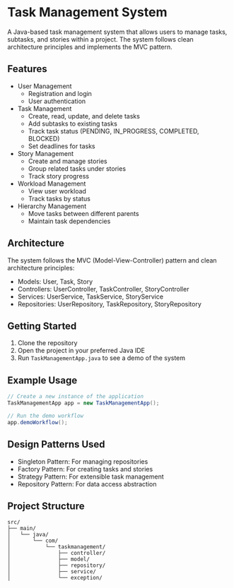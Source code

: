 # Task Management System

A Java-based task management system that allows users to manage tasks, subtasks, and stories within a project. The system follows clean architecture principles and implements the MVC pattern.

## Features

- User Management
  - Registration and login
  - User authentication
- Task Management
  - Create, read, update, and delete tasks
  - Add subtasks to existing tasks
  - Track task status (PENDING, IN_PROGRESS, COMPLETED, BLOCKED)
  - Set deadlines for tasks
- Story Management
  - Create and manage stories
  - Group related tasks under stories
  - Track story progress
- Workload Management
  - View user workload
  - Track tasks by status
- Hierarchy Management
  - Move tasks between different parents
  - Maintain task dependencies

## Architecture

The system follows the MVC (Model-View-Controller) pattern and clean architecture principles:

- Models: User, Task, Story
- Controllers: UserController, TaskController, StoryController
- Services: UserService, TaskService, StoryService
- Repositories: UserRepository, TaskRepository, StoryRepository

## Getting Started

1. Clone the repository
2. Open the project in your preferred Java IDE
3. Run `TaskManagementApp.java` to see a demo of the system

## Example Usage

```java
// Create a new instance of the application
TaskManagementApp app = new TaskManagementApp();

// Run the demo workflow
app.demoWorkflow();
```

## Design Patterns Used

- Singleton Pattern: For managing repositories
- Factory Pattern: For creating tasks and stories
- Strategy Pattern: For extensible task management
- Repository Pattern: For data access abstraction

## Project Structure

```
src/
├── main/
│   └── java/
│       └── com/
│           └── taskmanagement/
│               ├── controller/
│               ├── model/
│               ├── repository/
│               ├── service/
│               └── exception/
``` 
